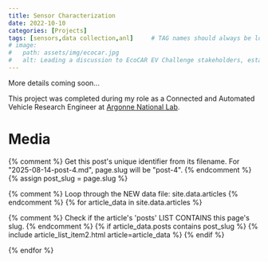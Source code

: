 ```yaml
---
title: Sensor Characterization
date: 2022-10-10
categories: [Projects]
tags: [sensors,data collection,anl]     # TAG names should always be lowercase
# image:
#   path: assets/img/ecocar.jpg
#   alt: Leading a discussion to EcoCAR EV Challenge stakeholders, establishing the scope of the series.
---
```


More details coming soon...

This project was completed during my role as a Connected and Automated Vehicle Research Engineer at [Argonne National Lab](https://www.anl.gov/).


# Media

{% comment %}
Get this post's unique identifier from its filename.
For "2025-08-14-post-4.md", page.slug will be "post-4".
{% endcomment %}
{% assign post_slug = page.slug %}

{% comment %}
Loop through the NEW data file: site.data.articles
{% endcomment %}
{% for article_data in site.data.articles %}

{% comment %}
    Check if the article's 'posts' LIST CONTAINS this page's slug.
{% endcomment %}
{% if article_data.posts contains post_slug %}
{% include article_list_item2.html article=article_data %}
{% endif %}

{% endfor %}